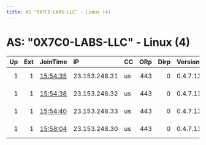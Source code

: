 ```yaml
---
title: AS "0X7C0-LABS-LLC" - Linux (4)
---
```


# AS: "0X7C0-LABS-LLC" - Linux (4)

|   Up |   Ext | JoinTime                                                                                              | IP            | CC   |   ORp |   Dirp | Version   | Contact                     | Nickname   |   eFamMembers |
|-----:|------:|:------------------------------------------------------------------------------------------------------|:--------------|:-----|------:|-------:|:----------|:----------------------------|:-----------|--------------:|
|    1 |     1 | [15:54:35](https://nusenu.github.io/OrNetStats/w/relay/F1660E01EEBB2B7BFC94F2E5F0DC04BA94025612.html) | 23.153.248.31 | us   |   443 |      0 | 0.4.7.13  | Jordan &lt;me@jordan.im&gt; | 0x7c0      |             4 |
|    1 |     1 | [15:54:38](https://nusenu.github.io/OrNetStats/w/relay/0E929E105647A77238BBCFD79E099FA883CEFCD3.html) | 23.153.248.32 | us   |   443 |      0 | 0.4.7.13  | Jordan &lt;me@jordan.im&gt; | 0x7c0      |             4 |
|    1 |     1 | [15:54:40](https://nusenu.github.io/OrNetStats/w/relay/F412734F047A451E034138004AE44E9C47106930.html) | 23.153.248.33 | us   |   443 |      0 | 0.4.7.13  | Jordan &lt;me@jordan.im&gt; | 0x7c0      |             4 |
|    1 |     1 | [15:58:04](https://nusenu.github.io/OrNetStats/w/relay/43B8B4DFA18340E7A33201A548F58E91FBB67B01.html) | 23.153.248.30 | us   |   443 |      0 | 0.4.7.13  | Jordan &lt;me@jordan.im&gt; | 0x7c0      |             4 |
